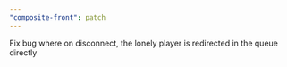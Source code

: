 ```yaml
---
"composite-front": patch
---
```


Fix bug where on disconnect, the lonely player is redirected in the queue directly

